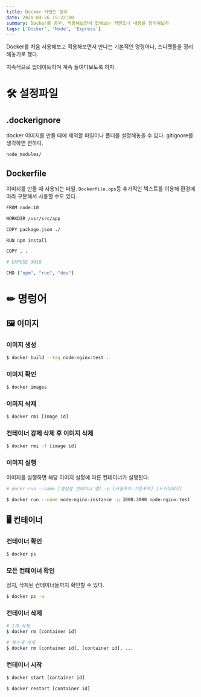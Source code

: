 ```yaml
---
title: Docker 커맨드 정리
date: 2020-03-26 15:22:00
summary: Docker를 공부, 적용해보면서 접해보는 커맨드나 내용을 정리해보자
tags: ['Docker', 'Node', 'Express']
---
```


Docker를 처음 사용해보고 적용해보면서 만나는 기본적인 명령어나, 스니펫들을 정리해놓기로 했다.

지속적으로 업데이트하며 계속 들여다보도록 하자.

# 🛠 설정파일

## .dockerignore

docker 이미지를 만들 때에 제외할 파일이나 폴더를 설정해놓을 수 있다. gitignore를 생각하면 편하다.

```bash
node_modules/
```

## Dockerfile

이미지를 만들 때 사용되는 파일. `Dockerfile.ops`등 추가적인 텍스트를 이용해 환경에 따라 구분해서 사용할 수도 있다.

```bash
FROM node:10

WORKDIR /usr/src/app

COPY package.json ./

RUN npm install

COPY . .

# EXPOSE 3010

CMD ["npm", "run", "dev"]
```

# ✏ 명렁어

## 🖼 이미지

### 이미지 생성

```bash
$ docker build --tag node-nginx:test .
```

### 이미지 확인

```bash
$ docker images
```

### 이미지 삭제

```bash
$ docker rmi [image id]
```

### 컨테이너 강제 삭제 후 이미지 삭제

```bash
$ docker rmi -f [image id]
```

### 이미지 실행

이미지를 실행하면 해당 이미지 설정에 따른 컨테이너가 실행된다.

```bash
# docer run --name [생성할 컨테이너 명] -p [사용포트:기존포트] [도커이미지]

$ docker run --name node-nginx-instance -p 3000:3000 node-nginx:test
```

## 🖥 컨테이너

### 컨테이너 확인

```bash
$ docker ps
```

### 모든 컨테이너 확인

정지, 삭제된 컨테이너들까지 확인할 수 있다.

```bash
$ docker ps -a
```

### 컨테이너 삭제

```bash
# 1개 삭제
$ docker rm [container id]

# 복수개 삭제
$ docker rm [container id], [container id], ...
```

### 컨테이너 시작

```bash
$ docker start [container id]

$ docker restart [container id]
```
